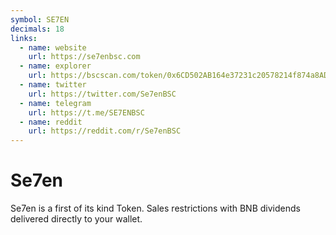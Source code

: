 ```yaml
---
symbol: SE7EN
decimals: 18
links:
  - name: website
    url: https://se7enbsc.com
  - name: explorer
    url: https://bscscan.com/token/0x6CD502AB164e37231c20578214f874a8ADbdC7c2
  - name: twitter
    url: https://twitter.com/Se7enBSC
  - name: telegram
    url: https://t.me/SE7ENBSC
  - name: reddit
    url: https://reddit.com/r/Se7enBSC
---
```


# Se7en

Se7en is a first of its kind Token. Sales restrictions with BNB dividends delivered directly to your wallet.
